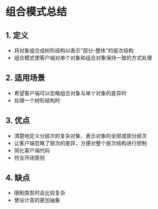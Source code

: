 # 组合模式总结



## 1. 定义

- 将对象组合成树形结构以表示"部分-整体"的层次结构
- 组合模式使客户端对单个对象和组合对象保持一致的方式处理

## 2. 适用场景

- 希望客户端可以忽略组合对象与单个对象的差异时
- 处理一个树形结构时

## 3. 优点

- 清楚地定义分层次的复杂对象、表示对象的全部或部分层次
- 让客户端忽略了层次的差异，方便对整个层次结构进行控制
- 简化客户端代码
- 符合开闭原则

## 4. 缺点

- 限制类型时会比较复杂
- 使设计变的更加抽象



